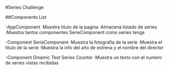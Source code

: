 #Series Challenge

##Components List

-AppComponent
·Muestra titulo de la pagina
·Almacena listado de series
·Muestra tantos componentes SerieComponent como series tenga

-Component SerieComponent
·Muestra la fotografia de la serie
·Muestra el titulo de la serie
·Muestra la info del año de estrena y el nombre del director

-Component Dinamic Text Series Counter
·Muestra un texto con el numero de series vistas recibidas
